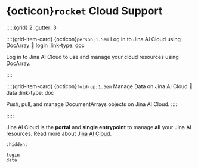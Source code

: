 # {octicon}`rocket` Cloud Support



:::::{grid} 2
:gutter: 3


::::{grid-item-card} {octicon}`person;1.5em` Log in to Jina AI Cloud using DocArray
:link: login
:link-type: doc


Log in to Jina AI Cloud to use and manage your cloud resources using DocArray. 

::::


::::{grid-item-card} {octicon}`fold-up;1.5em` Manage Data on Jina AI Cloud
:link: data
:link-type: doc

Push, pull, and manage DocumentArrays objects on Jina AI Cloud.
::::


:::::


Jina AI Cloud is the **portal** and **single entrypoint** to manage **all** your Jina AI resources.
Read more about [Jina AI Cloud](https://docs.jina.ai/jina-ai-cloud/).


```{toctree}
:hidden:

login
data
```